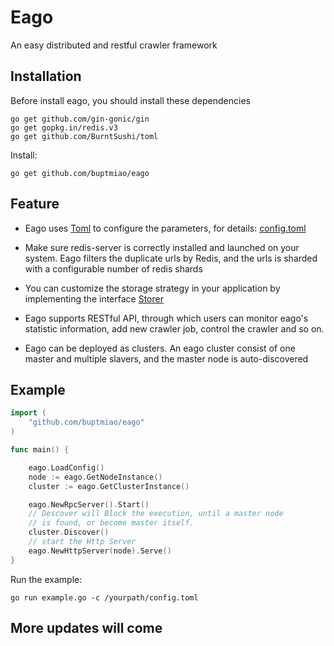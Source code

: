# Eago
An easy distributed and restful crawler framework

## Installation
Before install eago, you should install these dependencies

    go get github.com/gin-gonic/gin
    go get gopkg.in/redis.v3
    go get github.com/BurntSushi/toml

Install:

    go get github.com/buptmiao/eago
    
## Feature
* Eago uses [Toml](https://github.com/BurntSushi/toml) to configure the parameters, for details: [config.toml](https://github.com/buptmiao/eago/blob/master/config.toml)

* Make sure redis-server is correctly installed and launched on your system. Eago filters the duplicate urls by Redis, and the urls is sharded with a configurable number of redis shards 

* You can customize the storage strategy in your application by implementing the interface [Storer](https://github.com/buptmiao/eago/blob/master/storer.go)

* Eago supports RESTful API, through which users can monitor eago's statistic information, add new crawler job, control the crawler and so on.

* Eago can be deployed as clusters. An eago cluster consist of one master and multiple slavers, and the master node is auto-discovered

## Example

```go
import (
	"github.com/buptmiao/eago"
)

func main() {

	eago.LoadConfig()
	node := eago.GetNodeInstance()
	cluster := eago.GetClusterInstance()

	eago.NewRpcServer().Start()
	// Descover will Block the execution, until a master node
	// is found, or become master itself.
	cluster.Discover()
	// start the Http Server
	eago.NewHttpServer(node).Serve()
}
```

Run the example:
    
    go run example.go -c /yourpath/config.toml 

## More updates will come
